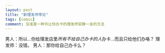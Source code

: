 ```yaml
---
layout: post
title: "新理发师悖论"
tags: [comic]
comment: 没准是一种令让你办卡的理发师安静一会的方法
---
```

男人：所以…你给理发店里*所有不给自己办卡的人*办卡…而且只给他们办咯？
理发师：没错。
男人：那你给自己办卡么？